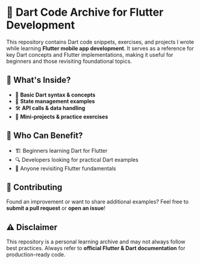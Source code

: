 # 🚀 Dart Code Archive for Flutter Development  

This repository contains Dart code snippets, exercises, and projects I wrote while learning **Flutter mobile app development**. It serves as a reference for key Dart concepts and Flutter implementations, making it useful for beginners and those revisiting foundational topics.  

## 📌 What's Inside?  
- 🎯 **Basic Dart syntax & concepts**    
- 🔄 **State management examples**  
- 🛠️ **API calls & data handling**  
- 📝 **Mini-projects & practice exercises**  

## 🎯 Who Can Benefit?  
- 🏗️ Beginners learning Dart for Flutter  
- 🔍 Developers looking for practical Dart examples  
- 📖 Anyone revisiting Flutter fundamentals  

## 🤝 Contributing  
Found an improvement or want to share additional examples? Feel free to **submit a pull request** or **open an issue**!  

## ⚠️ Disclaimer  
This repository is a personal learning archive and may not always follow best practices. Always refer to **official Flutter & Dart documentation** for production-ready code.  

